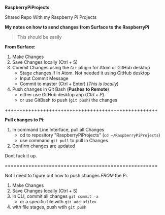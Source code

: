 **RaspberryPiProjects**

Shared Repo With my Raspberry Pi Projects

**My notes on how to send changes from Surface to the RaspberryPi**
 >This should be easily

**From Surface:**
1. Make Changes
2. Save Changes locally (Ctrl + S)
3. Commit Changes using the `Git` plugin for Atom or GitHub desktop
    - Stage changes if in Atom. Not needed it using GitHub desktop
    - Input Commit Message
    - Commit to master (Ctrl + Enter) (_This is locally_)
4. Push changes in Git Bash (**Pushes to Remote**)
    - either use GitHub desktop app (_Ctrl + P_)
    - or use GitBash to push (`git push`) the changes

++++++++++++++++++++++++++++++++++++++++++++++++++++

**Pull changes to Pi:**
1. In command Line Interface, pull all Changes
    - cd to repository "RaspberryPiProjects" (`cd ~/RaspberryPiProjects`)
    - use command `git pull` to pull in Changes
2. Confirm changes are updated

Dont fuck it up.

====================================================

Not I need to figure out how to push changes _FROM_ the Pi.

1. Make Changes
2. Save Changes locally (Ctrl + S)
3. In CLI, commit all changes `git commit -a` 
     - or a specific file with `git add <file>`
4. with file stages, push wtih `git push`
